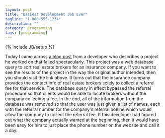 ```yaml
---
layout: post
title: "Easiest Development Job Ever"
tagline: "1-800-555-1234"
description: ""
category: programming
tags: [programming]
---
```

{% include JB/setup %}

Today I came across [a blog
post](http://blog.plover.com/tech/prudential.html) from a developer
who describes a project he worked on that failed spectacularly.
This project was a web database query to sort real estate brokers for
an insurance company.
If you want to see the results of the project in the way the original
author intended, then you should visit the link above.
It turns out that the insurance company provides the contact info of
real estate brokers solely to collect a referral fee for that
service. 
The database query in effect bypassed the referral procedure so that
clients would be able to locate brokers without the company collecting
a fee.
In the end, all of the information from the database was removed so
that the user was just given a list of names, each with the referral
number for the company's referral hotline which would allow the
company to collect the referral fee.
If this developer had figured out what the company actually wanted at
the beginning, then it would have been easy for him to just place the
phone number on the website and call it a day.
